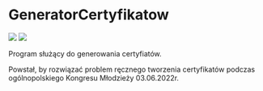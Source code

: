 # GeneratorCertyfikatow
![](https://img.shields.io/badge/POWERED%20WITH-JAVA-blue?style=for-the-badge) ![](https://img.shields.io/github/languages/code-size/Zeusiek/GeneratorCertyfikatow?style=for-the-badge)

 Program służący do generowania certyfiatów.
 
 Powstał, by rozwiązać problem ręcznego tworzenia certyfikatów podczas ogólnopolskiego Kongresu Młodzieży 03.06.2022r.
